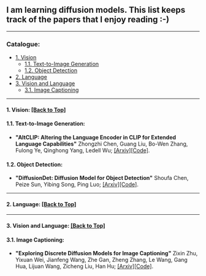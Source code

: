 ## I am learning diffusion models. This list keeps track of the papers that I enjoy reading :-)

****

<span id='all_catelogue'/>

### Catalogue:
* <a href='#vision'>1. Vision</a>
    * <a href='#image_generation'>1.1. Text-to-Image Generation</a>
    * <a href='#object_detection'>1.2. Object Detection</a>
* <a href='#language'>2. Language</a>
* <a href='#vision_and_language'>3. Vision and Language</a>
    * <a href='#image_captioning'>3.1. Image Captioning</a>


****

<span id='vision'/>

#### 1. Vision: <a href='#all_catelogue'>[Back to Top]</a>

<span id='image_generation'/>

#### 1.1. Text-to-Image Generation: 
* **"AltCLIP: Altering the Language Encoder in CLIP for Extended Language Capabilities"** Zhongzhi Chen, Guang Liu, Bo-Wen Zhang, Fulong Ye, Qinghong Yang, Ledell Wu; [[Arxiv]](https://arxiv.org/abs/2211.06679)[[Code]](https://github.com/FlagAI-Open/FlagAI/tree/master/examples/AltDiffusion).

<span id='object_detection'/>

#### 1.2. Object Detection: 

* **"DiffusionDet: Diffusion Model for Object Detection"** Shoufa Chen, Peize Sun, Yibing Song, Ping Luo; [[Arxiv]](https://arxiv.org/abs/2211.09788)[[Code]](https://github.com/ShoufaChen/DiffusionDet).


****

<span id='language'/>

#### 2. Language: <a href='#all_catelogue'>[Back to Top]</a>


****

<span id='vision_and_language'/>

#### 3. Vision and Language: <a href='#all_catelogue'>[Back to Top]</a>

<span id='image_captioning'/>

#### 3.1. Image Captioning: 

* **"Exploring Discrete Diffusion Models for Image Captioning"** Zixin Zhu, Yixuan Wei, Jianfeng Wang, Zhe Gan, Zheng Zhang, Le Wang, Gang Hua, Lijuan Wang, Zicheng Liu, Han Hu; [[Arxiv]](https://arxiv.org/abs/2211.11694)[[Code]](https://github.com/buxiangzhiren/DDCap).




